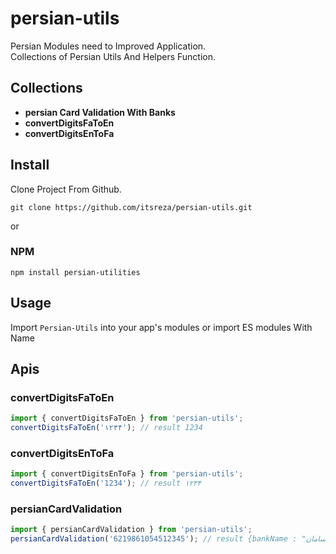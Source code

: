 # persian-utils

Persian Modules need to Improved Application.</br>
Collections of Persian Utils And Helpers Function.

## Collections

-   **persian Card Validation With Banks**
-   **convertDigitsFaToEn**
-   **convertDigitsEnToFa**

## Install

Clone Project From Github.

```
git clone https://github.com/itsreza/persian-utils.git
```

or

### NPM

```
npm install persian-utilities
```

## Usage

Import `Persian-Utils` into your app's modules or import ES modules With Name

## Apis

### convertDigitsFaToEn

```javascript
import { convertDigitsFaToEn } from 'persian-utils';
convertDigitsFaToEn('۱۲۳۴'); // result 1234
```

### convertDigitsEnToFa

```javascript
import { convertDigitsEnToFa } from 'persian-utils';
convertDigitsFaToEn('1234'); // result ۱۲۳۴
```

### persianCardValidation

```javascript
import { persianCardValidation } from 'persian-utils';
persianCardValidation('6219861054512345'); // result {bankName : "بانک سامان"}
```
